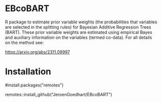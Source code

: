 # EBcoBART
 
 R package to estimate prior variable weights (the probabilities that variables are selected in the splitting rules) for
 Bayesian Additive Regression Trees (BART). These prior variable weights are estimated using empirical Bayes and
 auxiliary information on the variables (termed co-data). For all details on the method see:

 https://arxiv.org/abs/2311.09997

 # Installation
#install.packages("remotes")

remotes::install_github("JeroenGoedhart/EBcoBART")
